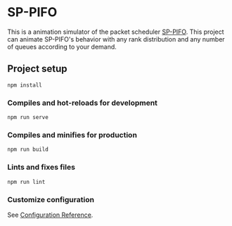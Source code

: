 # SP-PIFO

This is a animation simulator of the packet scheduler [SP-PIFO](https://www.usenix.org/conference/nsdi20/presentation/alcoz). This project can animate SP-PIFO's behavior with any rank distribution and any number of queues according to your demand.

## Project setup

```
npm install
```

### Compiles and hot-reloads for development

```
npm run serve
```

### Compiles and minifies for production

```
npm run build
```

### Lints and fixes files

```
npm run lint
```

### Customize configuration

See [Configuration Reference](https://cli.vuejs.org/config/).
